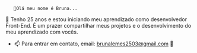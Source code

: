        👋Olá meu nome é Bruna...
🌱 Tenho 25 anos e estou iniciando meu aprendizado como desenvolvedor Front-End.
 É um prazer compartilhar meus projetos e o desenvolvimento do meu aprendizado com vocês.
- 📫 Para entrar em contato, email: brunalemes2503@gmail.com 📧
